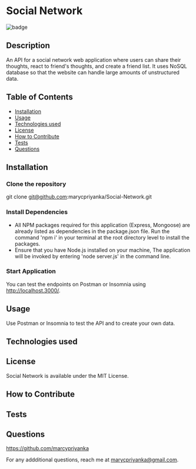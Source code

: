 # Social Network
![badge](https://img.shields.io/badge/MIT-License-blue.svg)

## Description

An API for a social network web application where users can share their thoughts, react to friend's thoughts, and create a friend list. It uses NoSQL database so that the website can handle large amounts of unstructured data.

## Table of Contents 

- [Installation](#installation)
- [Usage](#usage)
- [Technologies used](#technologies-used)
- [License](#license)
- [How to Contribute](#how-to-contribute)
- [Tests](#tests)
- [Questions](#questions)

## Installation

### Clone the repository 
git clone git@github.com:marycpriyanka/Social-Network.git
   
### Install Dependencies
- All NPM packages required for this application (Express, Mongoose) are already listed as dependencies in the package.json file. Run the command 'npm i' in your terminal at the root directory level to install the packages.
- Ensure that you have Node.js installed on your machine, The application will be invoked by entering 'node server.js' in the command line.

### Start Application
You can test the endpoints on Postman or Insomnia using http://localhost.3000/.

## Usage

Use Postman or Insomnia to test the API and to create your own data.

##  Technologies used



## License

Social Network is available under the MIT License.

## How to Contribute



## Tests



## Questions

https://github.com/marcypriyanka

For any addditional questions, reach me at marycpriyanka@gmail.com.
